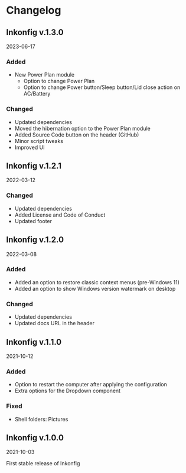 # Changelog

## Inkonfig v.1.3.0
2023-06-17

### Added
- New Power Plan module
    - Option to change Power Plan
    - Option to change Power button/Sleep button/Lid close action on AC/Battery

### Changed
- Updated dependencies
- Moved the hibernation option to the Power Plan module
- Added Source Code button on the header (GitHub)
- Minor script tweaks
- Improved UI


## Inkonfig v.1.2.1
2022-03-12

### Changed

- Updated dependencies
- Added License and Code of Conduct
- Updated footer


## Inkonfig v.1.2.0
2022-03-08

### Added
- Added an option to restore classic context menus (pre-Windows 11)
- Added an option to show Windows version watermark on desktop

### Changed
- Updated dependencies
- Updated docs URL in the header

## Inkonfig v.1.1.0
2021-10-12

### Added
- Option to restart the computer after applying the configuration
- Extra options for the Dropdown component

### Fixed
- Shell folders: Pictures

## Inkonfig v.1.0.0
2021-10-03

First stable release of Inkonfig